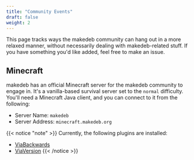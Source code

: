 ```yaml
---
title: "Community Events"
draft: false
weight: 2
---
```


This page tracks ways the makedeb community can hang out in a more relaxed manner, without necessarily dealing with makedeb-related stuff. If you have something you'd like added, feel free to make an issue.

## Minecraft
makedeb has an official Minecraft server for the makedeb community to engage in. It's a vanilla-based survival server set to the `normal` difficulty. You'll need a Minecraft Java client, and you can connect to it from the following:
- Server Name: `makedeb`
- Server Address: `minecraft.makedeb.org`

{{< notice "note" >}}
Currently, the following plugins are installed:
- [ViaBackwards](https://github.com/ViaVersion/ViaBackwards)
- [ViaVersion](https://github.com/ViaVersion/ViaVersion)
{{< /notice >}}
